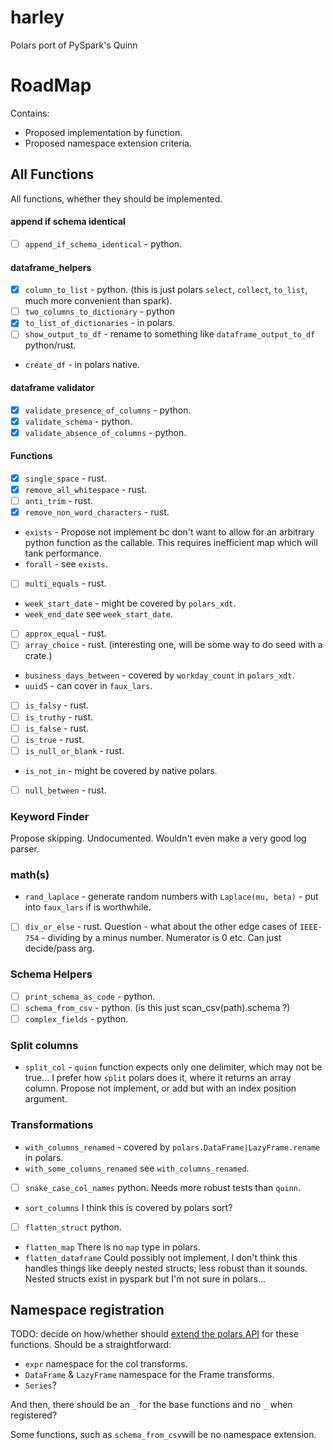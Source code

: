 # harley
Polars port of PySpark's Quinn


# RoadMap
Contains:
* Proposed implementation by function.
* Proposed namespace extension criteria.

## All Functions
All functions, whether they should be implemented.

#### append if schema identical
* [ ] `append_if_schema_identical` - python.
#### dataframe_helpers
* [x] `column_to_list` - python. (this is just polars `select`, `collect`, `to_list`, much more convenient than spark).
* [ ] `two_columns_to_dictionary` - python
* [x] `to_list_of_dictionaries` - in polars.
* [ ] `show_output_to_df` - rename to something like `dataframe_output_to_df` python/rust.
* `create_df` - in polars native.

#### dataframe validator
* [x] `validate_presence_of_columns` - python.
* [x] `validate_schema` - python.
* [x] `validate_absence_of_columns` - python.

#### Functions
* [x] `single_space` - rust.
* [x] `remove_all_whitespace` - rust.
* [ ] `anti_trim` - rust.
* [x] `remove_non_word_characters` - rust.
* `exists` - Propose not implement bc don't want to allow for an arbitrary python function as the callable. This requires inefficient map which will tank performance.
* `forall` - see `exists`.
* [ ] `multi_equals` - rust.
* `week_start_date` - might be covered by `polars_xdt`.
* `week_end_date` see `week_start_date`.
* [ ] `approx_equal` - rust.
* [ ] `array_choice` - rust. (interesting one, will be some way to do seed with a crate.)
* `business_days_between` - covered by `workday_count` in `polars_xdt`.
* `uuid5` - can cover in `faux_lars`.
* [ ] `is_falsy` - rust.
* [ ] `is_truthy` - rust.
* [ ] `is_false` - rust.
* [ ] `is_true` - rust.
* [ ] `is_null_or_blank` - rust.
* `is_not_in` - might be covered by native polars.
* [ ] `null_between` - rust.

### Keyword Finder
Propose skipping. Undocumented.
Wouldn't even make a very good log parser.

### math(s)
* `rand_laplace` - generate random numbers with `Laplace(mu, beta)` - put into `faux_lars` if is worthwhile.
* [ ] `div_or_else` - rust. Question - what about the other edge cases of `IEEE-754` - dividing by a minus number. Numerator is 0 etc. Can just decide/pass arg.

### Schema Helpers
* [ ] `print_schema_as_code` - python.
* [ ] `schema_from_csv` - python. (is this just scan_csv(path).schema ?)
* [ ] `complex_fields` - python.

### Split columns
* `split_col` - `quinn` function expects only one delimiter, which may not be true... I prefer how `split` polars does it, where it returns an array column. Propose not implement, or add but with an index position argument.

### Transformations
* `with_columns_renamed` - covered by `polars.DataFrame|LazyFrame.rename` in polars.
* `with_some_columns_renamed` see `with_columns_renamed`.
* [ ] `snake_case_col_names` python. Needs more robust tests than `quinn`.
* `sort_columns` I think this is covered by polars sort?
* [ ] `flatten_struct` python.
* `flatten_map` There is no `map` type in polars.
* `flatten_dataframe` Could possibly not implement, I don't think this handles things like deeply nested structs; less robust than it sounds. Nested structs exist in pyspark but I'm not sure in polars...


## Namespace registration
TODO: decide on how/whether should [extend the polars API](https://docs.pola.rs/api/python/stable/reference/api.html) for these functions. 
Should be a straightforward:
* `expr` namespace for the col transforms.
* `DataFrame` & `LazyFrame` namespace for the Frame transforms.
* `Series`?

And then, there should be an `_` for the base functions and no `_` when registered?

Some functions, such as `schema_from_csv`will be no namespace extension.
